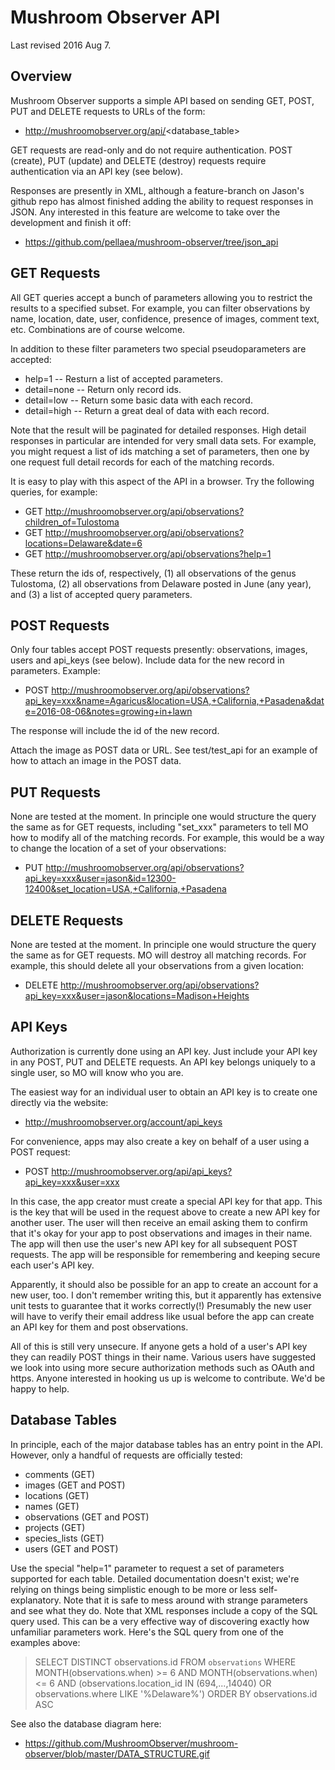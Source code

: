 Mushroom Observer API
=====================

Last revised 2016 Aug 7.

Overview
--------

Mushroom Observer supports a simple API based on sending GET, POST, PUT and
DELETE requests to URLs of the form: 

* http://mushroomobserver.org/api/<database_table>

GET requests are read-only and do not require authentication.  POST (create),
PUT (update) and DELETE (destroy) requests require authentication via an API
key (see below). 

Responses are presently in XML, although a feature-branch on Jason's github
repo has almost finished adding the ability to request responses in JSON.  Any
interested in this feature are welcome to take over the development and finish
it off: 

* https://github.com/pellaea/mushroom-observer/tree/json_api


GET Requests
------------

All GET queries accept a bunch of parameters allowing you to restrict the
results to a specified subset.  For example, you can filter observations by
name, location, date, user, confidence, presence of images, comment text, etc.
Combinations are of course welcome. 

In addition to these filter parameters two special pseudoparameters are
accepted: 

* help=1 -- Resturn a list of accepted parameters.
* detail=none -- Return only record ids.
* detail=low -- Return some basic data with each record.
* detail=high -- Return a great deal of data with each record.

Note that the result will be paginated for detailed responses.  High detail
responses in particular are intended for very small data sets.  For example,
you might request a list of ids matching a set of parameters, then one by one
request full detail records for each of the matching records. 

It is easy to play with this aspect of the API in a browser.  Try the following
queries, for example: 

* GET http://mushroomobserver.org/api/observations?children_of=Tulostoma
* GET http://mushroomobserver.org/api/observations?locations=Delaware&date=6
* GET http://mushroomobserver.org/api/observations?help=1

These return the ids of, respectively, (1) all observations of the genus
Tulostoma, (2) all observations from Delaware posted in June (any year), and
(3) a list of accepted query parameters. 


POST Requests
-------------

Only four tables accept POST requests presently: observations, images, users
and api_keys (see below).  Include data for the new record in parameters.
Example: 

* POST http://mushroomobserver.org/api/observations?api_key=xxx&name=Agaricus&location=USA,+California,+Pasadena&date=2016-08-06&notes=growing+in+lawn

The response will include the id of the new record.

Attach the image as POST data or URL.  See test/test_api for an example of how
to attach an image in the POST data. 


PUT Requests
------------

None are tested at the moment.  In principle one would structure the query the
same as for GET requests, including "set_xxx" parameters to tell MO how to
modify all of the matching records.  For example, this would be a way to change
the location of a set of your observations: 

* PUT http://mushroomobserver.org/api/observations?api_key=xxx&user=jason&id=12300-12400&set_location=USA,+California,+Pasadena


DELETE Requests
---------------

None are tested at the moment.  In principle one would structure the query the
same as for GET requests.  MO will destroy all matching records.  For example,
this should delete all your observations from a given location: 

* DELETE http://mushroomobserver.org/api/observations?api_key=xxx&user=jason&locations=Madison+Heights


API Keys
-------------

Authorization is currently done using an API key.  Just include your API key in
any POST, PUT and DELETE requests.  An API key belongs uniquely to a single
user, so MO will know who you are. 

The easiest way for an individual user to obtain an API key is to create one
directly via the website: 

* http://mushroomobserver.org/account/api_keys

For convenience, apps may also create a key on behalf of a user using a POST
request: 

* POST http://mushroomobserver.org/api/api_keys?api_key=xxx&user=xxx

In this case, the app creator must create a special API key for that app.  This
is the key that will be used in the request above to create a new API key for
another user.  The user will then receive an email asking them to confirm that
it's okay for your app to post observations and images in their name.  The app
will then use the user's new API key for all subsequent POST requests.  The app
will be responsible for remembering and keeping secure each user's API key. 

Apparently, it should also be possible for an app to create an account for a
new user, too.  I don't remember writing this, but it apparently has extensive
unit tests to guarantee that it works correctly(!)  Presumably the new user
will have to verify their email address like usual before the app can create an
API key for them and post observations. 

All of this is still very unsecure.  If anyone gets a hold of a user's API key
they can readily POST things in their name.  Various users have suggested we
look into using more secure authorization methods such as OAuth and https.
Anyone interested in hooking us up is welcome to contribute.  We'd be happy to
help. 


Database Tables
---------------

In principle, each of the major database tables has an entry point in the API.
However, only a handful of requests are officially tested: 

* comments (GET)
* images (GET and POST)
* locations (GET)
* names (GET)
* observations (GET and POST)
* projects (GET)
* species_lists (GET)
* users (GET and POST)

Use the special "help=1" parameter to request a set of parameters supported for
each table.  Detailed documentation doesn't exist; we're relying on things
being simplistic enough to be more or less self-explanatory.  Note that it is
safe to mess around with strange parameters and see what they do.  Note that
XML responses include a copy of the SQL query used.  This can be a very
effective way of discovering exactly how unfamiliar parameters work.  Here's
the SQL query from one of the examples above:

> SELECT DISTINCT observations.id
  FROM `observations` 
  WHERE MONTH(observations.when) >= 6 AND MONTH(observations.when) <= 6 AND (observations.location_id IN (694,...,14040) OR observations.where LIKE '%Delaware%')
  ORDER BY observations.id ASC

See also the database diagram here:

* https://github.com/MushroomObserver/mushroom-observer/blob/master/DATA_STRUCTURE.gif

